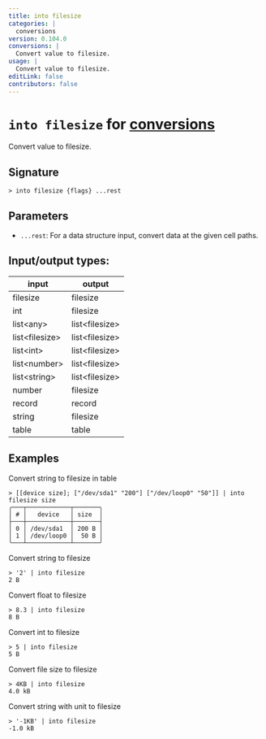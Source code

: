 ```yaml
---
title: into filesize
categories: |
  conversions
version: 0.104.0
conversions: |
  Convert value to filesize.
usage: |
  Convert value to filesize.
editLink: false
contributors: false
---
```

<!-- This file is automatically generated. Please edit the command in https://github.com/nushell/nushell instead. -->

# `into filesize` for [conversions](/commands/categories/conversions.md)

<div class='command-title'>Convert value to filesize.</div>

## Signature

```> into filesize {flags} ...rest```

## Parameters

 -  `...rest`: For a data structure input, convert data at the given cell paths.


## Input/output types:

| input          | output         |
| -------------- | -------------- |
| filesize       | filesize       |
| int            | filesize       |
| list\<any\>      | list\<filesize\> |
| list\<filesize\> | list\<filesize\> |
| list\<int\>      | list\<filesize\> |
| list\<number\>   | list\<filesize\> |
| list\<string\>   | list\<filesize\> |
| number         | filesize       |
| record         | record         |
| string         | filesize       |
| table          | table          |
## Examples

Convert string to filesize in table
```nu
> [[device size]; ["/dev/sda1" "200"] ["/dev/loop0" "50"]] | into filesize size
╭───┬────────────┬───────╮
│ # │   device   │ size  │
├───┼────────────┼───────┤
│ 0 │ /dev/sda1  │ 200 B │
│ 1 │ /dev/loop0 │  50 B │
╰───┴────────────┴───────╯

```

Convert string to filesize
```nu
> '2' | into filesize
2 B
```

Convert float to filesize
```nu
> 8.3 | into filesize
8 B
```

Convert int to filesize
```nu
> 5 | into filesize
5 B
```

Convert file size to filesize
```nu
> 4KB | into filesize
4.0 kB
```

Convert string with unit to filesize
```nu
> '-1KB' | into filesize
-1.0 kB
```
